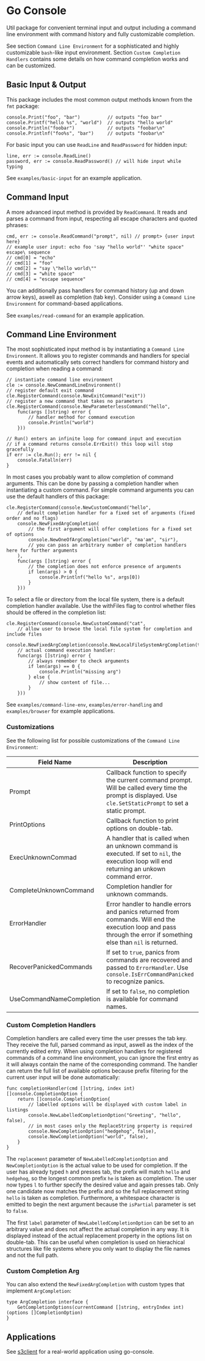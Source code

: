 # Go Console

Util package for convenient terminal input and output including a command line environment with command history and fully customizable completion.

See section `Command Line Environment` for a sophisticated and highly customizable `bash`-like input environment. Section `Custom Completion Handlers` contains some details on how command completion works and can be customized.

## Basic Input & Output

This package includes the most common output methods known from the `fmt` package:

```golang
console.Print("foo", "bar")          // outputs "foo bar"
console.Printf("hello %s", "world")  // outputs "hello world"
console.Println("foobar")            // outputs "foobar\n"
console.Printlnf("foo%s", "bar")     // outputs "foobar\n"
```

For basic input you can use `ReadLine` and `ReadPassword` for hidden input:

```golang
line, err := console.ReadLine()
password, err := console.ReadPassword() // will hide input while typing
```

See `examples/basic-input` for an example application.

## Command Input

A more advanced input method is provided by `ReadCommand`. It reads and parses a command from input, respecting all escape characters and quoted phrases:

```golang
cmd, err := console.ReadCommand("prompt", nil) // prompt> {user input here}
// example user input: echo foo 'say "hello world"' "white space" escape\ sequence
// cmd[0] = "echo"
// cmd[1] = "foo"
// cmd[2] = "say \"hello world\""
// cmd[3] = "white space"
// cmd[4] = "escape sequence"
```

You can additionally pass handlers for command history (up and down arrow keys), aswell as completion (tab key). Consider using a `Command Line Environment` for command-based applications.

See `examples/read-command` for an example application.

## Command Line Environment

The most sophisticated input method is by instantiating a `Command Line Environment`. It allows you to register commands and handlers for special events and automatically sets correct handlers for command history and completion when reading a command:

```golang
// instantiate command line environment
cle := console.NewCommandLineEnvironment()
// register default exit command
cle.RegisterCommand(console.NewExitCommand("exit"))
// register a new command that takes no parameters
cle.RegisterCommand(console.NewParameterlessCommand("hello",
    func(args []string) error {
        // handler method for command execution
        console.Println("world")
    }))

// Run() enters an infinite loop for command input and execution
// if a command returns console.ErrExit() this loop will stop gracefully
if err := cle.Run(); err != nil {
    console.Fatalln(err)
}
```

In most cases you probably want to allow completion of command arguments. This can be done by passing a completion handler when instantiating a custom command. For simple command arguments you can use the default handlers of this package:

```golang
cle.RegisterCommand(console.NewCustomCommand("hello",
    // default completion handler for a fixed set of arguments (fixed order and no flags)
    console.NewFixedArgCompletion(
        // the first argument will offer completions for a fixed set of options
        console.NewOneOfArgCompletion("world", "ma'am", "sir"),
        // you can pass an arbitrary number of completion handlers here for further arguments
    ),
    func(args []string) error {
        // the completion does not enforce presence of arguments
        if len(args) > 0 {
            console.Printlnf("hello %s", args[0])
        }
    }))
```

To select a file or directory from the local file system, there is a default completion handler available. Use the withFiles flag to control whether files should be offered in the completion list:

```golang
cle.RegisterCommand(console.NewCustomCommand("cat",
    // allow user to browse the local file system for completion and include files
    console.NewFixedArgCompletion(console.NewLocalFileSystemArgCompletion(true)),
    // actual command execution handler:
    func(args []string) error {
        // always remember to check arguments
        if len(args) == 0 {
            console.Println("missing arg")
        } else {
            // show content of file...
        }
    }))
```

See `examples/command-line-env`, `examples/error-handling` and `examples/browser` for example applications.

### Customizations

See the following list for possible customizations of the `Command Line Environment`:

| Field Name | Description | Default |
| ---------- | ----------- | ------- |
| Prompt | Callback function to specify the current command prompt. Will be called every time the prompt is displayed. Use `cle.SetStaticPrompt` to set a static prompt. | `cle> ` |
| PrintOptions | Callback function to print options on double-tab. | `DefaultOptionsPrinter()` |
| ExecUnknownCommad | A handler that is called when an unknown command is executed. If set to `nil`, the execution loop will end returning an unkown command error. | Print message and continue |
| CompleteUnknownCommand | Completion handler for unknown commands. | `nil` |
| ErrorHandler | Error handler to handle errors and panics returned from commands. Will end the execution loop and pass through the error if something else than `nil` is returned. | Print error message and continue |
| RecoverPanickedCommands | If set to `true`, panics from commands are recovered and passed to `ErrorHandler`. Use `console.IsErrCommandPanicked` to recognize panics. | `true` |
| UseCommandNameCompletion | If set to `false`, no completion is available for command names. | `true` |

### Custom Completion Handlers

Completion handlers are called every time the user presses the tab key. They receive the full, parsed command as input, aswell as the index of the currently edited entry. When using completion handlers for registered commands of a command line environment, you can ignore the first entry as it will always contain the name of the corresponding command. The handler can return the full list of available options because prefix filtering for the current user input will be done automatically:

```golang
func completionHandler(cmd []string, index int) []console.CompletionOption {
    return []console.CompletionOption{
        // labelled options will be displayed with custom label in listings
        console.NewLabelledCompletionOption("Greeting", "hello", false),
        // in most cases only the ReplaceString property is required
        console.NewCompletionOption("hedgehog", false),
        console.NewCompletionOption("world", false),
    }
}
```

The `replacement` parameter of `NewLabelledCompletionOption` and `NewCompletionOption` is the actual value to be used for completion. If the user has already typed `h` and presses tab, the prefix will match `hello` and `hedgehog`, so the longest common prefix `he` is taken as completion. The user now types `l` to further specify the desired value and again presses tab. Only one candidate now matches the prefix and so the full replacement string `hello` is taken as completion. Furthermore, a whitespace character is emitted to begin the next argument because the `isPartial` parameter is set to `false`.

The first `label` parameter of `NewLabelledCompletionOption` can be set to an arbitrary value and does not affect the actual completion in any way. It is displayed instead of the actual replacement property in the options list on double-tab. This can be useful when completion is used on hierachical structures like file systems where you only want to display the file names and not the full path.

### Custom Completion Arg

You can also extend the `NewFixedArgCompletion` with custom types that implement `ArgCompletion`:

```golang
type ArgCompletion interface {
    GetCompletionOptions(currentCommand []string, entryIndex int) (options []CompletionOption)
}
```

## Applications

See [s3client](https://github.com/sbreitf1/s3client) for a real-world application using go-console.